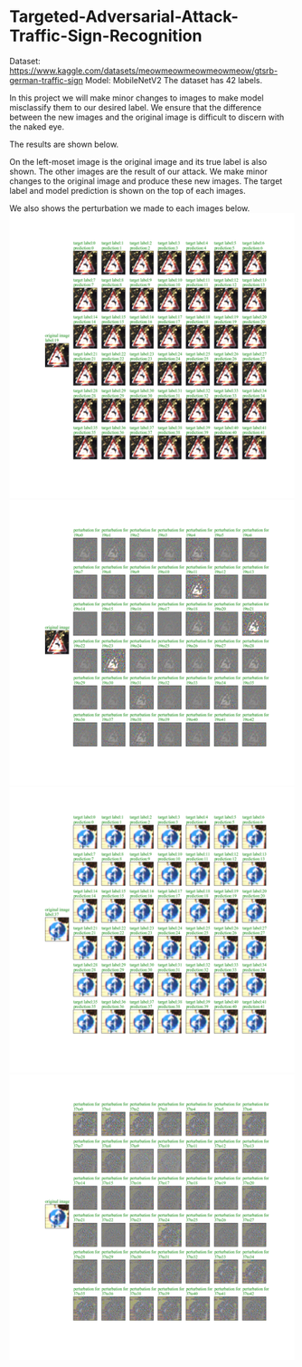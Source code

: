 # Targeted-Adversarial-Attack-Traffic-Sign-Recognition
Dataset: https://www.kaggle.com/datasets/meowmeowmeowmeowmeow/gtsrb-german-traffic-sign
Model: MobileNetV2
The dataset has 42 labels. 

In this project we will make minor changes to images to make model misclassify them to our desired label. We ensure that the difference between the new images and the original image is difficult to discern with the naked eye.

The results are shown below.

On the left-moset image is the original image and its true label is also shown. 
The other images are the result of our attack. We make minor changes to the original image and produce these new images. The target label and model prediction is shown on the top of each images. 


We also shows the perturbation we made to each images below.
![Image](https://github.com/Cosica/Targeted-Adversarial-Attack-Traffic-Sign-Recognition/blob/main/results/19.png)
![Image](https://github.com/Cosica/Targeted-Adversarial-Attack-Traffic-Sign-Recognition/blob/main/results/19-1.png)
![Image](https://github.com/Cosica/Targeted-Adversarial-Attack-Traffic-Sign-Recognition/blob/main/results/37.png)
![Image](https://github.com/Cosica/Targeted-Adversarial-Attack-Traffic-Sign-Recognition/blob/main/results/37-1.png)
